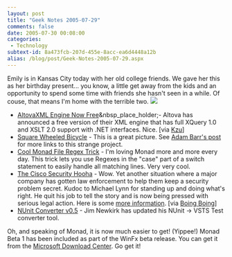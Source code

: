 ```yaml
---
layout: post
title: "Geek Notes 2005-07-29"
comments: false
date: 2005-07-30 00:08:00
categories:
 - Technology
subtext-id: 8a473fcb-207d-455e-8acc-ea6d4448a12b
alias: /blog/post/Geek-Notes-2005-07-29.aspx
---
```



Emily is in Kansas City today with her old college friends. We gave her this as her birthday present... you know, a little get away from the kids and an opportunity to spend some time with friends she hasn't seen in a while. Of couse, that means I'm home with the terrible two. ![](http://www.peterprovost.org/Files/smile1.gif)

  * [AltovaXML Engine Now Free](http://www.altova.com/altovaxml.html)&nbsp_place_holder;- Altova has announced a free version of their XML engine that has full XQuery 1.0 and XSLT 2.0 support with .NET interfaces. Nice. [via [Kzu](http://weblogs.asp.net/cazzu/archive/2005/07/26/AltovaXML4net.aspx)]
  * [Square Wheeled Bicycle](http://www.stanwagon.com/) - This is a great picture. See [Adam Barr's post](http://www.proudlyserving.com/archives/2005/07/squarewheeled_b.html) for more links to this strange project.
  * [Cool Monad File Regex Trick](http://www.proudlyserving.com/archives/2005/07/switch_file_and_1.html) - I'm loving Monad more and more every day. This trick lets you use Regexes in the "case" part of a switch statement to easily handle all matching lines. Very very cool.
  * [The Cisco Security Hooha](http://online.securityfocus.com/news/11259) - Wow. Yet another situation where a major company has gotten law enforcement to help them keep a security problem secret. Kudoc to Michael Lynn for standing up and doing what's right. He quit his job to tell the story and is now being pressed with serious legal action. Here is some [more information](http://www.boingboing.net/2005/07/29/michael_lynns_contro.html). [via [Boing Boing](http://www.boingboing.net/2005/07/27/security_researcher_.html)]
  * [NUnit Converter v0.5](http://blogs.msdn.com/jamesnewkirk/archive/2005/07/29/445064.aspx) - Jim Newkirk has updated his NUnit -> VSTS Test converter tool.

Oh, and speaking of Monad, it is now much easier to get! (Yippee!) Monad Beta 1 has been included as part of the WinFx beta release. You can get it from the [Microsoft Download Center](http://www.microsoft.com/downloads/details.aspx?FamilyID=23a22468-5807-4ff7-a363-ce6fe69b8f04&DisplayLang=en). Go get it!
